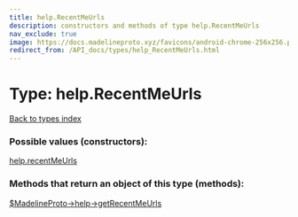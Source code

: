 ```yaml
---
title: help.RecentMeUrls
description: constructors and methods of type help.RecentMeUrls
nav_exclude: true
image: https://docs.madelineproto.xyz/favicons/android-chrome-256x256.png
redirect_from: /API_docs/types/help_RecentMeUrls.html
---
```

# Type: help.RecentMeUrls
[Back to types index](index.html)



### Possible values (constructors):

[help.recentMeUrls](/API_docs/constructors/help.recentMeUrls.html)  



### Methods that return an object of this type (methods):

[$MadelineProto->help->getRecentMeUrls](/API_docs/methods/help.getRecentMeUrls.html)  



